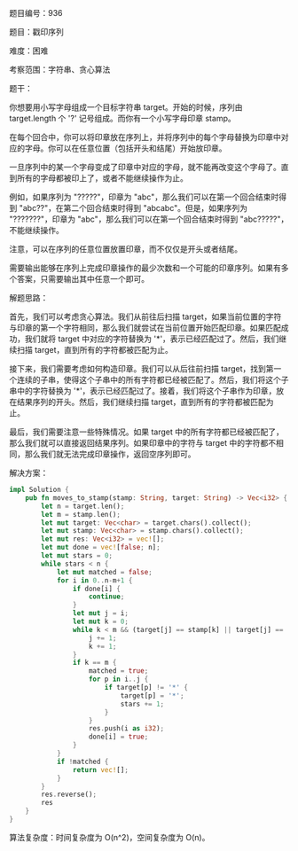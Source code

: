 题目编号：936

题目：戳印序列

难度：困难

考察范围：字符串、贪心算法

题干：

你想要用小写字母组成一个目标字符串 target。开始的时候，序列由 target.length 个 '?' 记号组成。而你有一个小写字母印章 stamp。

在每个回合中，你可以将印章放在序列上，并将序列中的每个字母替换为印章中对应的字母。你可以在任意位置（包括开头和结尾）开始放印章。

一旦序列中的某一个字母变成了印章中对应的字母，就不能再改变这个字母了。直到所有的字母都被印上了，或者不能继续操作为止。

例如，如果序列为 "?????"，印章为 "abc"，那么我们可以在第一个回合结束时得到 "abc??"，在第二个回合结束时得到 "abcabc"。但是，如果序列为 "???????"，印章为 "abc"，那么我们可以在第一个回合结束时得到 "abc?????"，不能继续操作。

注意，可以在序列的任意位置放置印章，而不仅仅是开头或者结尾。

需要输出能够在序列上完成印章操作的最少次数和一个可能的印章序列。如果有多个答案，只需要输出其中任意一个即可。

解题思路：

首先，我们可以考虑贪心算法。我们从前往后扫描 target，如果当前位置的字符与印章的第一个字符相同，那么我们就尝试在当前位置开始匹配印章。如果匹配成功，我们就将 target 中对应的字符替换为 '*'，表示已经匹配过了。然后，我们继续扫描 target，直到所有的字符都被匹配为止。

接下来，我们需要考虑如何构造印章。我们可以从后往前扫描 target，找到第一个连续的子串，使得这个子串中的所有字符都已经被匹配了。然后，我们将这个子串中的字符替换为 '*'，表示已经匹配过了。接着，我们将这个子串作为印章，放在结果序列的开头。然后，我们继续扫描 target，直到所有的字符都被匹配为止。

最后，我们需要注意一些特殊情况。如果 target 中的所有字符都已经被匹配了，那么我们就可以直接返回结果序列。如果印章中的字符与 target 中的字符都不相同，那么我们就无法完成印章操作，返回空序列即可。

解决方案：

```rust
impl Solution {
    pub fn moves_to_stamp(stamp: String, target: String) -> Vec<i32> {
        let n = target.len();
        let m = stamp.len();
        let mut target: Vec<char> = target.chars().collect();
        let mut stamp: Vec<char> = stamp.chars().collect();
        let mut res: Vec<i32> = vec![];
        let mut done = vec![false; n];
        let mut stars = 0;
        while stars < n {
            let mut matched = false;
            for i in 0..n-m+1 {
                if done[i] {
                    continue;
                }
                let mut j = i;
                let mut k = 0;
                while k < m && (target[j] == stamp[k] || target[j] == '*') {
                    j += 1;
                    k += 1;
                }
                if k == m {
                    matched = true;
                    for p in i..j {
                        if target[p] != '*' {
                            target[p] = '*';
                            stars += 1;
                        }
                    }
                    res.push(i as i32);
                    done[i] = true;
                }
            }
            if !matched {
                return vec![];
            }
        }
        res.reverse();
        res
    }
}
```

算法复杂度：时间复杂度为 O(n^2)，空间复杂度为 O(n)。